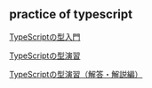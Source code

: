 ## practice of typescript
[TypeScriptの型入門](https://qiita.com/uhyo/items/e2fdef2d3236b9bfe74a#%E9%96%A2%E6%95%B0%E5%9E%8B)

[TypeScriptの型演習](https://qiita.com/uhyo/items/e4f54ef3b87afdd65546#1-4-%E9%85%8D%E5%88%97%E3%81%AE%E5%9E%8B)  

[TypeScriptの型演習（解答・解説編）](https://qiita.com/uhyo/items/0e7821ce494024c98da5#1-3-%E9%96%A2%E6%95%B0%E3%81%AE%E5%9E%8B)